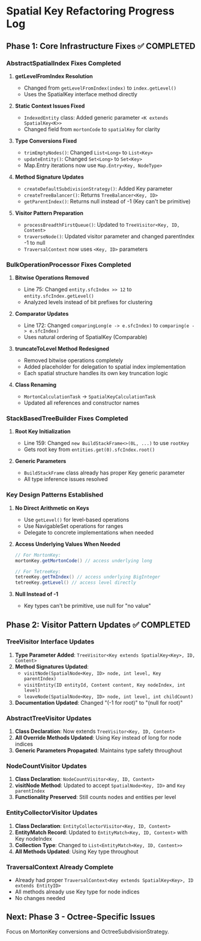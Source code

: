 # Spatial Key Refactoring Progress Log

## Phase 1: Core Infrastructure Fixes ✅ COMPLETED

### AbstractSpatialIndex Fixes Completed

1. **getLevelFromIndex Resolution**
   - Changed from `getLevelFromIndex(index)` to `index.getLevel()`
   - Uses the SpatialKey interface method directly

2. **Static Context Issues Fixed**
   - `IndexedEntity` class: Added generic parameter `<K extends SpatialKey<K>>`
   - Changed field from `mortonCode` to `spatialKey` for clarity

3. **Type Conversions Fixed**
   - `trimEmptyNodes()`: Changed `List<Long>` to `List<Key>`
   - `updateEntity()`: Changed `Set<Long>` to `Set<Key>`
   - Map.Entry iterations now use `Map.Entry<Key, NodeType>`

4. **Method Signature Updates**
   - `createDefaultSubdivisionStrategy()`: Added Key parameter
   - `createTreeBalancer()`: Returns `TreeBalancer<Key, ID>`
   - `getParentIndex()`: Returns null instead of -1 (Key can't be primitive)

5. **Visitor Pattern Preparation**
   - `processBreadthFirstQueue()`: Updated to `TreeVisitor<Key, ID, Content>`
   - `traverseNode()`: Updated visitor parameter and changed parentIndex -1 to null
   - `TraversalContext` now uses `<Key, ID>` parameters

### BulkOperationProcessor Fixes Completed

1. **Bitwise Operations Removed**
   - Line 75: Changed `entity.sfcIndex >> 12` to `entity.sfcIndex.getLevel()`
   - Analyzed levels instead of bit prefixes for clustering

2. **Comparator Updates**
   - Line 172: Changed `comparingLong(e -> e.sfcIndex)` to `comparing(e -> e.sfcIndex)`
   - Uses natural ordering of SpatialKey (Comparable)

3. **truncateToLevel Method Redesigned**
   - Removed bitwise operations completely
   - Added placeholder for delegation to spatial index implementation
   - Each spatial structure handles its own key truncation logic

4. **Class Renaming**
   - `MortonCalculationTask` → `SpatialKeyCalculationTask`
   - Updated all references and constructor names

### StackBasedTreeBuilder Fixes Completed

1. **Root Key Initialization**
   - Line 159: Changed `new BuildStackFrame<>(0L, ...)` to use `rootKey`
   - Gets root key from `entities.get(0).sfcIndex.root()`

2. **Generic Parameters**
   - `BuildStackFrame` class already has proper Key generic parameter
   - All type inference issues resolved

### Key Design Patterns Established

1. **No Direct Arithmetic on Keys**
   - Use `getLevel()` for level-based operations
   - Use NavigableSet operations for ranges
   - Delegate to concrete implementations when needed

2. **Access Underlying Values When Needed**
   ```java
   // For MortonKey: 
   mortonKey.getMortonCode() // access underlying long
   
   // For TetreeKey:
   tetreeKey.getTmIndex() // access underlying BigInteger
   tetreeKey.getLevel() // access level directly
   ```

3. **Null Instead of -1**
   - Key types can't be primitive, use null for "no value"

## Phase 2: Visitor Pattern Updates ✅ COMPLETED

### TreeVisitor Interface Updates
1. **Type Parameter Added**: `TreeVisitor<Key extends SpatialKey<Key>, ID, Content>`
2. **Method Signatures Updated**:
   - `visitNode(SpatialNode<Key, ID> node, int level, Key parentIndex)`
   - `visitEntity(ID entityId, Content content, Key nodeIndex, int level)`
   - `leaveNode(SpatialNode<Key, ID> node, int level, int childCount)`
3. **Documentation Updated**: Changed "(-1 for root)" to "(null for root)"

### AbstractTreeVisitor Updates
1. **Class Declaration**: Now extends `TreeVisitor<Key, ID, Content>`
2. **All Override Methods Updated**: Using Key instead of long for node indices
3. **Generic Parameters Propagated**: Maintains type safety throughout

### NodeCountVisitor Updates
1. **Class Declaration**: `NodeCountVisitor<Key, ID, Content>`
2. **visitNode Method**: Updated to accept `SpatialNode<Key, ID>` and `Key parentIndex`
3. **Functionality Preserved**: Still counts nodes and entities per level

### EntityCollectorVisitor Updates
1. **Class Declaration**: `EntityCollectorVisitor<Key, ID, Content>`
2. **EntityMatch Record**: Updated to `EntityMatch<Key, ID, Content>` with Key nodeIndex
3. **Collection Type**: Changed to `List<EntityMatch<Key, ID, Content>>`
4. **All Methods Updated**: Using Key type throughout

### TraversalContext Already Complete
- Already had proper `TraversalContext<Key extends SpatialKey<Key>, ID extends EntityID>`
- All methods already use Key type for node indices
- No changes needed

## Next: Phase 3 - Octree-Specific Issues

Focus on MortonKey conversions and OctreeSubdivisionStrategy.